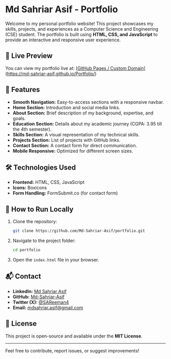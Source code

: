 # Md Sahriar Asif - Portfolio

Welcome to my personal portfolio website! This project showcases my skills, projects, and experiences as a Computer Science and Engineering (CSE) student. The portfolio is built using **HTML, CSS, and JavaScript** to provide an interactive and responsive user experience.

## 🌟 Live Preview

You can view my portfolio live at: [[GitHub Pages / Custom Domain](#)](https://md-sahriar-asif.github.io/Portfolio/)

## 📌 Features

- **Smooth Navigation:** Easy-to-access sections with a responsive navbar.
- **Home Section:** Introduction and social media links.
- **About Section:** Brief description of my background, expertise, and goals.
- **Education Section:** Details about my academic journey (CGPA: 3.95 till the 4th semester).
- **Skills Section:** A visual representation of my technical skills.
- **Projects Section:** List of projects with GitHub links.
- **Contact Section:** A contact form for direct communication.
- **Mobile Responsive:** Optimized for different screen sizes.

## 🛠️ Technologies Used

- **Frontend:** HTML, CSS, JavaScript
- **Icons:** Boxicons
- **Form Handling:** FormSubmit.co (for contact form)

## 🚀 How to Run Locally

1. Clone the repository:
   ```bash
   git clone https://github.com/Md-Sahriar-Asif/portfolio.git
   ```
2. Navigate to the project folder:
   ```bash
   cd portfolio
   ```
3. Open the `index.html` file in your browser.


## 📬 Contact

- **LinkedIn:** [Md Sahriar Asif](https://www.linkedin.com/in/s-a-reeman/)
- **GitHub:** [Md-Sahriar-Asif](https://github.com/Md-Sahriar-Asif)
- **Twitter (X):** [@SAReeman4](https://x.com/SAReeman4)
- **Email:** [mdsahriar.asif@gmail.com](mailto\:mdsahriar.asif@gmail.com)

## 📄 License

This project is open-source and available under the **MIT License**.

---

Feel free to contribute, report issues, or suggest improvements!

